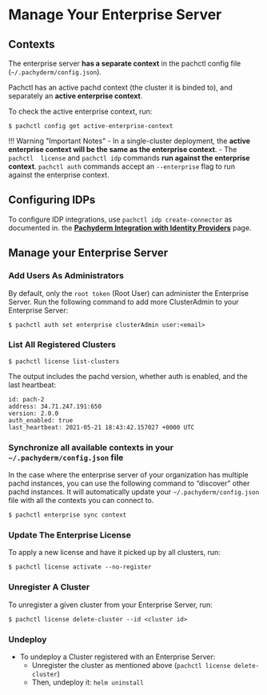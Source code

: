 # Manage Your Enterprise Server

## Contexts
The enterprise server **has a separate context** in the pachctl config file (`~/.pachyderm/config.json`).

Pachctl has an active pachd context (the cluster it is binded to), 
and separately an **active enterprise context**. 

To check the active enterprise context, run:
```shell
$ pachctl config get active-enterprise-context
```

!!! Warning "Important Notes"
    - In a single-cluster deployment, the **active enterprise context will be the same as the enterprise context**.
    - The `pachctl  license` and `pachctl idp` commands **run against the enterprise context**. 
`pachctl auth` commands accept an `--enterprise` flag to run against the enterprise context.

## Configuring IDPs
To configure IDP integrations, use `pachctl idp create-connector` as documented in. 
the [**Pachyderm Integration with Identity Providers**](../../authentication/idp-dex.md) page.

## Manage your Enterprise Server

### Add Users As Administrators
By default, only the `root token` (Root User) can administer the Enterprise Server. 
Run the following command to add more ClusterAdmin to your Enterprise Server:
```shell
$ pachctl auth set enterprise clusterAdmin user:<email>
```

### List All Registered Clusters
```shell
$ pachctl license list-clusters
```	
The output includes the pachd version, whether auth is enabled, and the last heartbeat:
```
id: pach-2
address: 34.71.247.191:650
version: 2.0.0
auth_enabled: true
last_heartbeat: 2021-05-21 18:43:42.157027 +0000 UTC
```

### Synchronize all available contexts in your `~/.pachyderm/config.json` file
In the case where the enterprise server of your organization has multiple pachd instances,
you can use the following command to “discover” other pachd instances. It will automatically update your `~/.pachyderm/config.json` file with all the contexts you can connect to.

```shell
$ pachctl enterprise sync context
```	

### Update The Enterprise License
To apply a new license and have it picked up by all clusters, run:
```shell
$ pachctl license activate --no-register
```

### Unregister A Cluster
To unregister a given cluster from your Enterprise Server, run:
```shell
$ pachctl license delete-cluster --id <cluster id>
```

### Undeploy

- To undeploy a Cluster registered with an Enterprise Server: 
    - Unregister the cluster as mentioned above (`pachctl license delete-cluster`)
    - Then, undeploy it: `helm uninstall`
